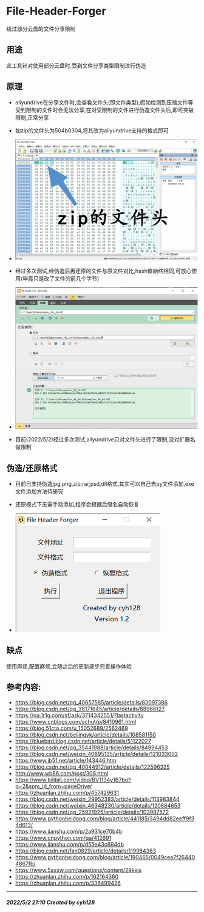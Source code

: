 # File-Header-Forger
绕过部分云盘的文件分享限制
## 用途
此工具针对使用部分云盘时,受到文件分享类型限制进行伪造
## 原理
- aliyundrive在分享文件时,会查看文件头(即文件类型),假如检测到压缩文件等受到限制的文件时会无法分享,在对受限制的文件进行伪造文件头后,即可突破限制,正常分享
- 如zip的文件头为504b0304,将其改为aliyundrive支持的格式即可

- ![image](1.jpg)

- 经过多次测试,经伪造后再还原的文件与原文件对比,hash值始终相同,可放心使用(毕竟只是改了文件的前几个字节)

- ![image](2.png)

- 目前(2022/5/2)经过多次测试,aliyundrive只对文件头进行了限制,没对扩展名做限制
## 伪造/还原格式
- 目前已支持伪造jpg,png,zip,rar,psd,dll格式,其实可以自己去py文件添加,exe文件添加方法待研究
- 还原模式下无需手动添加,程序会根据后缀名自动恢复
 
- ![image](3.png)

## 缺点
使用麻烦,配置麻烦,会随之后的更新逐步完善操作体验
## 参考内容:
- https://blog.csdn.net/qq_40657585/article/details/83097386
- https://blog.csdn.net/qq_36171645/article/details/88966127
- https://qa.1r1g.com/sf/ask/3714342551/?lastactivity
- https://www.cnblogs.com/schut/p/8410961.html
- https://blog.51cto.com/u_15052689/2562469
- https://blog.csdn.net/beijingyk/article/details/108581150
- https://bluebird.blog.csdn.net/article/details/51122027
- https://blog.csdn.net/qq_35441988/article/details/84994453
- https://blog.csdn.net/weixin_40895135/article/details/121033002
- https://www.jb51.net/article/143446.htm
- https://blog.csdn.net/qq_40044912/article/details/122596325
- http://www.wb86.com/post/308.html
- https://www.bilibili.com/video/BV1134y1B7bo?p=2&spm_id_from=pageDriver
- https://zhuanlan.zhihu.com/p/457429631
- https://blog.csdn.net/weixin_29952383/article/details/113983844
- https://blog.csdn.net/weixin_46348230/article/details/120684653
- https://blog.csdn.net/qq_25921925/article/details/103987572
- https://www.pythonheidong.com/blog/article/441185/3494dd82eeff9f34d613/
- https://www.jianshu.com/p/2a931ce70b4b
- https://www.cnpython.com/qa/412691
- https://www.jianshu.com/p/d55e43c694db
- https://blog.csdn.net/fan0829/article/details/119984383
- https://www.pythonheidong.com/blog/article/190465/0049cea7f264404867fb/
- https://www.5axxw.com/questions/content/29kxjs
- https://zhuanlan.zhihu.com/p/162164360
- https://zhuanlan.zhihu.com/p/338499426
---
##### 2022/5/2 21:10 Created by cyh128

